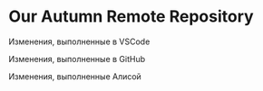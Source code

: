 # Our Autumn Remote Repository

Изменения, выполненные в VSCode

Изменения, выполненные в GitHub

Изменения, выполненные Алисой

